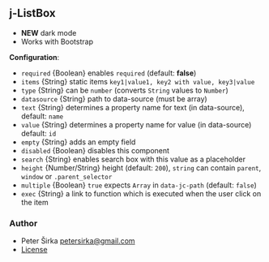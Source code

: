 ## j-ListBox

- __NEW__ dark mode
- Works with Bootstrap

__Configuration__:

- `required` {Boolean} enables `required` (default: __false__)
- `items` {String} static items `key1|value1, key2 with value, key3|value`
- `type` {String} can be `number` (converts `String` values to `Number`)
- `datasource` {String} path to data-source (must be array)
- `text` {String} determines a property name for text (in data-source), default: `name`
- `value` {String} determines a property name for value (in data-source) default: `id`
- `empty` {String} adds an empty field
- `disabled` {Boolean} disables this component
- `search` {String} enables search box with this value as a placeholder
- `height` {Number/String} height (default: `200`), `string` can contain `parent`, `window` or `.parent_selector`
- `multiple` {Boolean} `true` expects `Array` in `data-jc-path` (default: `false`)
- `exec` {String} a link to function which is executed when the user click on the item

### Author

- Peter Širka <petersirka@gmail.com>
- [License](https://www.totaljs.com/licenses/)